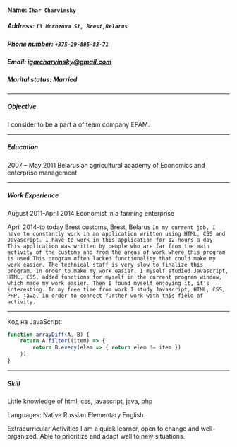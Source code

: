 #### Name: `Ihar Charvinsky`
##### Address:	 `13 Morozova St, Brest,Belarus`
##### Phone number:	`+375-29-805-83-71`
##### Email:	igarcharvinsky@gmail.com
##### Marital status: Married
_____
##### Objective
I consider to be a part a of team company EPAM.
___
##### Education
2007 – May 2011
Belarusian agricultural academy of Economics and enterprise management
___
##### Work Experience
August 2011-April 2014
Economist in a farming enterprise


April 2014-to today
Brest customs, Brest, Belarus
`In my current job, I have to constantly work in an application written using HTML, CSS and Javascript. I have to work in this application for 12 hours a day. This application was written by people who are far from the main activity of the customs and from the areas of work where this program is used.This program often lacked functionality that could make my work easier. The technical staff is very slow to finalize this program. In order to make my work easier, I myself studied Javascript, HTML, CSS, added functions for myself in the current program window, which made my work easier. Then I found myself enjoying it, it's interesting. In my free time from work I study Javascript, HTML, CSS, PHP, java, in order to connect further work with this field of activity.`

___
Код на JavaScript:
```javascript
function arrayDiff(A, B) {
    return A.filter((item) => {
        return B.every(elem => { return elem != item })
    });
}
```
___
##### Skill
 Little knowledge of html, css, javascript, java, php

Languages:
Native Russian
Elementary English.

Extracurricular Activities
I am а quick learner, open to change and well-organized. Able to prioritize and adapt well to new situations.